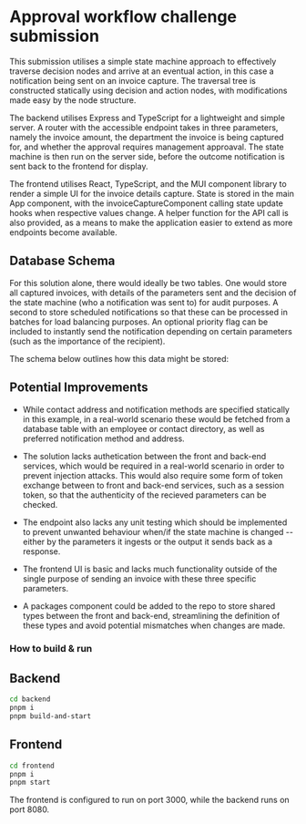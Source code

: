 # Approval workflow challenge submission
This submission utilises a simple state machine approach to effectively traverse decision nodes and arrive at an eventual action, in this case a notification being sent on an invoice capture. The traversal tree is constructed statically using decision and action nodes, with modifications made easy by the node structure.

The backend utilises Express and TypeScript for a lightweight and simple server. A router with the accessible endpoint takes in three parameters, namely the invoice amount, the department the invoice is being captured for, and whether the approval requires management approaval. The state machine is then run on the server side, before the outcome notification is sent back to the frontend for display.

The frontend utilises React, TypeScript, and the MUI component library to render a simple UI for the invoice details capture. State is stored in the main App component, with the invoiceCaptureComponent calling state update hooks when respective values change. A helper function for the API call is also provided, as a means to make the application easier to extend as more endpoints become available.

## Database Schema
For this solution alone, there would ideally be two tables. One would store all captured invoices, with details of the parameters sent and the decision of the state machine (who a notification was sent to) for audit purposes. A second to store scheduled notifications so that these can be processed in batches for load balancing purposes. An optional priority flag can be included to instantly send the notification depending on certain parameters (such as the importance of the recipient).

The schema below outlines how this data might be stored:

## Potential Improvements
- While contact address and notification methods are specified statically in this example, in a real-world scenario these would be fetched from a database table with an employee or contact directory, as well as preferred notification method and address.

- The solution lacks authetication between the front and back-end services, which would be required in a real-world scenario in order to prevent injection attacks. This would also require some form of token exchange between to front and back-end services, such as a session token, so that the authenticity of the recieved parameters can be checked.

- The endpoint also lacks any unit testing which should be implemented to prevent unwanted behaviour when/if the state machine is changed -- either by the parameters it ingests or the output it sends back as a response.

- The frontend UI is basic and lacks much functionality outside of the single purpose of sending an invoice with these three specific parameters. 

- A packages component could be added to the repo to store shared types between the front and back-end, streamlining the definition of these types and avoid potential mismatches when changes are made.

### How to build & run

## Backend

```sh
cd backend
pnpm i
pnpm build-and-start
```

## Frontend

```sh
cd frontend
pnpm i
pnpm start
```

The frontend is configured to run on port 3000, while the backend runs on port 8080.
